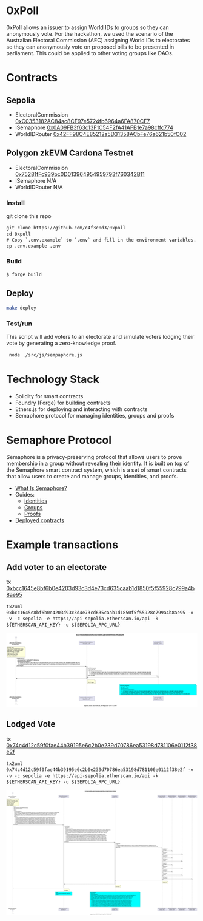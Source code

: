 # 0xPoll

0xPoll allows an issuer to assign World IDs to groups so they can anonymously vote.
For the hackathon, we used the scenario of the Australian Electoral Commission (AEC) assigning World IDs to electorates so they can anonymously vote on proposed bills to be presented in parliament. This could be applied to other voting groups like DAOs.

# Contracts

## Sepolia

- ElectoralCommission [0xC0353182AC84ac8CF97e5724fb6964a6FA870CF7](https://sepolia.basescan.org/address/0xC0353182AC84ac8CF97e5724fb6964a6FA870CF7)
- ISemaphore [0x0A09FB3f63c13F1C54F2fA41AFB1e7a98cffc774](https://sepolia.basescan.org/address/0x0A09FB3f63c13F1C54F2fA41AFB1e7a98cffc774)
- WorldIDRouter [0x42FF98C4E85212a5D31358ACbFe76a621b50fC02](https://sepolia.basescan.org/address/0x42FF98C4E85212a5D31358ACbFe76a621b50fC02)

## Polygon zkEVM Cardona Testnet

- ElectoralCommission [0x75281fFc939bc0D013964954959793f760342B11](https://amoy.polygonscan.com/0x75281fFc939bc0D013964954959793f760342B11)
- ISemaphore N/A
- WorldIDRouter N/A

### Install

git clone this repo

```shell
git clone https://github.com/c4f3c0d3/0xpoll
cd 0xpoll
# Copy `.env.example` to `.env` and fill in the environment variables.
cp .env.example .env
```

### Build

```shell
$ forge build
```

## Deploy

```bash
make deploy
```

### Test/run

This script will add voters to an electorate and simulate voters lodging their vote by generating a zero-knowledge proof.

```bash
 node ./src/js/sempaphore.js
```

# Technology Stack

- Solidity for smart contracts
- Foundry (Forge) for building contracts
- Ethers.js for deploying and interacting with contracts
- Semaphore protocol for managing identities, groups and proofs

# Semaphore Protocol

Semaphore is a privacy-preserving protocol that allows users to prove membership in a group without revealing their identity. It is built on top of the Semaphore smart contract system, which is a set of smart contracts that allow users to create and manage groups, identities, and proofs.

- [What Is Semaphore?](https://docs.semaphore.pse.dev/)
- Guides:
  - [Identities](https://docs.semaphore.pse.dev/guides/identities)
  - [Groups](https://docs.semaphore.pse.dev/guides/groups)
  - [Proofs](https://docs.semaphore.pse.dev/guides/proofs)
- [Deployed contracts](https://docs.semaphore.pse.dev/deployed-contracts)

# Example transactions

## Add voter to an electorate

tx [0xbcc1645e8bf6b0e4203d93c3d4e73cd635caab1d1850f5f55928c799a4b8ae95](https://sepolia.etherscan.io/tx/0xbcc1645e8bf6b0e4203d93c3d4e73cd635caab1d1850f5f55928c799a4b8ae95)

```
tx2uml 0xbcc1645e8bf6b0e4203d93c3d4e73cd635caab1d1850f5f55928c799a4b8ae95 -x -v -c sepolia -e https://api-sepolia.etherscan.io/api -k ${ETHERSCAN_API_KEY} -u ${SEPOLIA_RPC_URL}
```

![addMember](./docs/bcc1ae95.svg)

## Lodged Vote

tx [0x74c4d12c59f0fae44b39195e6c2b0e239d70786ea53198d781106e0112f38e2f](https://sepolia.etherscan.io/tx/0x74c4d12c59f0fae44b39195e6c2b0e239d70786ea53198d781106e0112f38e2f)

```
tx2uml 0x74c4d12c59f0fae44b39195e6c2b0e239d70786ea53198d781106e0112f38e2f -x -v -c sepolia -e https://api-sepolia.etherscan.io/api -k ${ETHERSCAN_API_KEY} -u ${SEPOLIA_RPC_URL}
```

![lodge](./docs/74c48e2f.svg)
